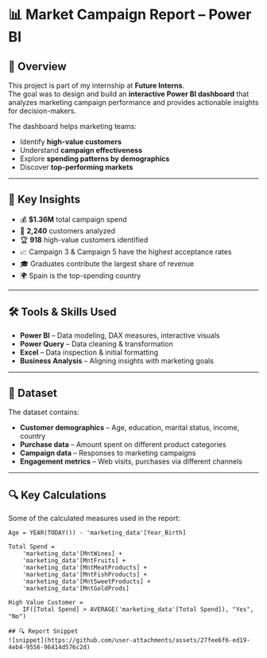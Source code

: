# 📊 Market Campaign Report – Power BI

## 📌 Overview
This project is part of my internship at **Future Interns**.  
The goal was to design and build an **interactive Power BI dashboard** that analyzes marketing campaign performance and provides actionable insights for decision-makers.

The dashboard helps marketing teams:
- Identify **high-value customers**
- Understand **campaign effectiveness**
- Explore **spending patterns by demographics**
- Discover **top-performing markets**

---

## 🚀 Key Insights
- 💰 **$1.36M** total campaign spend
- 👥 **2,240** customers analyzed
- 🏆 **918** high-value customers identified
- 📈 Campaign 3 & Campaign 5 have the highest acceptance rates
- 🎓 Graduates contribute the largest share of revenue
- 🌍 Spain is the top-spending country

---

## 🛠 Tools & Skills Used
- **Power BI** – Data modeling, DAX measures, interactive visuals
- **Power Query** – Data cleaning & transformation
- **Excel** – Data inspection & initial formatting
- **Business Analysis** – Aligning insights with marketing goals

---

## 📂 Dataset
The dataset contains:
- **Customer demographics** – Age, education, marital status, income, country
- **Purchase data** – Amount spent on different product categories
- **Campaign data** – Responses to marketing campaigns
- **Engagement metrics** – Web visits, purchases via different channels

---

## 🔍 Key Calculations
Some of the calculated measures used in the report:
```DAX
Age = YEAR(TODAY()) - 'marketing_data'[Year_Birth]

Total Spend =
    'marketing_data'[MntWines] +
    'marketing_data'[MntFruits] +
    'marketing_data'[MntMeatProducts] +
    'marketing_data'[MntFishProducts] +
    'marketing_data'[MntSweetProducts] +
    'marketing_data'[MntGoldProds]

High Value Customer =
    IF([Total Spend] > AVERAGE('marketing_data'[Total Spend]), "Yes", "No")

## 🔍 Report Snippet 
![snippet](https://github.com/user-attachments/assets/27fee6f6-ed19-4eb4-9556-96414d576c2d)

